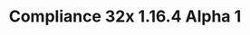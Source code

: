 ---
title: Compliance 32x 1.16.4 Alpha 1
permalink: /article/compliance32x/1.16.4/A1
comments: true
comments-id: 1.16.4-32x-Alpha-1
header-img: article/compliance32x/1.16.4-A1.jpg

long_text: The first public alpha of Compliance 32x is here! The sheer amount of added textures is too large to be listed here, so instead have a small preview screenshot. <br><br> <strong>DISCLAIMER:</strong> As indicated by the Alpha tag, this version very work-in-progress, and as such contains a lot of placeholder textures. It is not the final look of the pack; many textures will have to be edited to match the general stylistic direction of the pack. <br><br> Stay tuned for future updates!

main_changelog: data/changelog

download:
  - Alpha 1 - 1.16.4:
    - https://github.com/Compliance-Resource-Pack/Resource-Pack-32x/releases/download/alpha-1/Compliance.32x.Alpha.1.zip

---